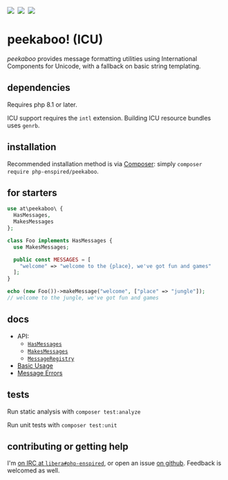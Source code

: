 ![](https://img.shields.io/github/release/php-enspired/peekaboo.svg)  ![](https://img.shields.io/badge/PHP-8.1-blue.svg?colorB=8892BF)  ![](https://img.shields.io/badge/license-GPL_3.0_only-blue.svg)

peekaboo! (ICU)
===============

_peekaboo_ provides message formatting utilities using International Components for Unicode, with a fallback on basic string templating.

dependencies
------------

Requires php 8.1 or later.

ICU support requires the `intl` extension.
Building ICU resource bundles uses `genrb`.

installation
------------

Recommended installation method is via [Composer](https://getcomposer.org/): simply `composer require php-enspired/peekaboo`.

for starters
------------

```php
use at\peekaboo\ {
  HasMessages,
  MakesMessages
};

class Foo implements HasMessages {
  use MakesMessages;

  public const MESSAGES = [
    "welcome" => "welcome to the {place}, we've got fun and games"
  ];
}

echo (new Foo())->makeMessage("welcome", ["place" => "jungle"]);
// welcome to the jungle, we've got fun and games
```

docs
----

- API:
  - [`HasMessages`](https://github.com/php-enspired/peekaboo/wiki/Api:-HasMessages)
  - [`MakesMessages`](https://github.com/php-enspired/peekaboo/wiki/Api:-MakesMessages)
  - [`MessageRegistry`](https://github.com/php-enspired/peekaboo/wiki/Api:-MessageRegistry)
- [Basic Usage](https://github.com/php-enspired/peekaboo/wiki/Usage:-Basics)
- [Message Errors](https://github.com/php-enspired/peekaboo/wiki/Usage:-Message-Errors)

tests
-----

Run static analysis with `composer test:analyze`

Run unit tests with `composer test:unit`

contributing or getting help
----------------------------

I'm [on IRC at `libera#php-enspired`](https://web.libera.chat/#php-enspired), or open an issue [on github](https://github.com/php-enspired/peekaboo/issues).  Feedback is welcomed as well.
